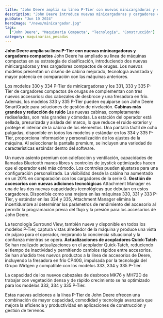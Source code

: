 ```yaml
---
title: "John Deere amplía su línea P-Tier con nuevas minicargadoras y cargadores compactos"
description: "John Deere introduce nuevas minicargadoras y cargadores compactos en su línea P-Tier, mejorando las cabinas y actualizando la tecnología para una mayor comodidad y eficiencia"
pubDate: "Jun 10 2024"
heroImage: "/news/minicargador.jpg"
tags:
  ["John Deere", "Maquinaria Compacta", "Tecnología", "Construcción"]
category: maquinarias_pesadas
---
```

**John Deere amplía su línea P-Tier con nuevas minicargadoras y cargadores compactos**
John Deere ha ampliado su línea de máquinas compactas en su estrategia de clasificación, introduciendo dos nuevas minicargadoras y tres cargadores compactos de orugas. Los nuevos modelos presentan un diseño de cabina mejorado, tecnología avanzada y mayor potencia en comparación con las máquinas anteriores.

Los modelos 330 y 334 P-Tier de minicargadoras y los 331, 333 y 335 P-Tier de cargadores compactos de orugas se complementan con tres nuevos accesorios: dos cabezales de desbroce y una fresadora en frío. Además, los modelos 333 y 335 P-Tier pueden equiparse con John Deere SmartGrade para soluciones de gestión de nivelación.
**Cabinas más grandes y reducción de ruido**
Las nuevas cabinas, completamente rediseñadas, son más grandes y cómodas. La estación del operador está sellada, presurizada y aislada del marco, lo que reduce el ruido exterior y protege el interior de la cabina de los elementos. Una pantalla táctil de ocho pulgadas, disponible en todos los modelos y estándar en los 334 y 335 P-Tier, proporciona información y personalización de los ajustes de la máquina. Al seleccionar la pantalla premium, se incluyen una variedad de características estándar dentro del software.

Un nuevo asiento premium con calefacción y ventilación, capacidades de llamadas Bluetooth manos libres y controles de joystick optimizados hacen que el operador esté más cómodo. Los controles pueden ajustarse para una configuración personalizada. La visibilidad desde la cabina ha aumentado en un 20% en comparación con los cargadores de la serie G.
**Gestión de accesorios con nuevas adiciones tecnológicas**
Attachment Manager es una de las dos nuevas capacidades tecnológicas que debutan en estos cargadores. Disponible como una mejora en las máquinas 330, 331 y 333 P-Tier, y estándar en las 334 y 335, Attachment Manager elimina la incertidumbre al determinar los parámetros de rendimiento del accesorio al permitir la programación previa del flujo y la presión para los accesorios de John Deere. 

La tecnología Surround View, también nueva y disponible en todos los modelos P-Tier, captura vistas alrededor de la máquina y produce una vista de pájaro para el operador, mejorando la conciencia situacional y la confianza mientras se opera.
**Actualizaciones de acopladores Quick-Tatch**
Se han realizado actualizaciones en el acoplador Quick-Tatch, reduciendo el tiempo de inactividad y permitiendo cambios rápidos entre accesorios. Se han añadido tres nuevos productos a la línea de accesorios de Deere, incluyendo la fresadora en frío CP40G, impulsada por la tecnología del Grupo Wirtgen y compatible con los modelos 333, 334 y 335 P-Tier.

La capacidad de los nuevos cabezales de desbroce MK76 y MH72D de trabajar con vegetación densa y de rápido crecimiento se ha optimizado para los modelos 333, 334 y 335 P-Tier.

Estas nuevas adiciones a la línea P-Tier de John Deere ofrecen una combinación de mayor capacidad, comodidad y tecnología avanzada que mejora la eficiencia y productividad en aplicaciones de construcción y gestión de terrenos.


